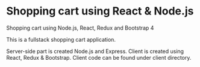 # Shopping cart using React & Node.js
Shopping cart using Node.js, React, Redux and Bootstrap 4

This is a fullstack shopping cart application.

Server-side part is created Node.js and Express.
Client is created using React, Redux & Bootstrap. Client code can be found under client directory.
